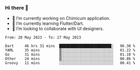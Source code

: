 ### Hi there 👋

<!--
**devcat37/devcat37** is a ✨ _special_ ✨ repository because its `README.md` (this file) appears on your GitHub profile.-->


- 🔭 I’m currently working on Chimicum application.
- 🌱 I’m currently learning Flutter/Dart.
- 👯 I’m looking to collaborate with UI designers.
<!-- - 🤔 I’m looking for help with ... -->

<!--START_SECTION:waka-->

```text
From: 20 May 2023 - To: 27 May 2023

Dart     46 hrs 31 mins  ████████████████████████░   96.38 %
YAML     35 mins         ▒░░░░░░░░░░░░░░░░░░░░░░░░   01.22 %
Go       31 mins         ▒░░░░░░░░░░░░░░░░░░░░░░░░   01.10 %
Other    24 mins         ▒░░░░░░░░░░░░░░░░░░░░░░░░   00.86 %
Groovy   11 mins         ░░░░░░░░░░░░░░░░░░░░░░░░░   00.41 %
```

<!--END_SECTION:waka-->
